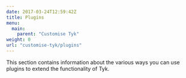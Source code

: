 ```yaml
---
date: 2017-03-24T12:59:42Z
title: Plugins
menu:
  main:
    parent: "Customise Tyk"
weight: 0
url: "customise-tyk/plugins"
---
```


This section contains information about the various ways you can use plugins to extend the functionality of Tyk.